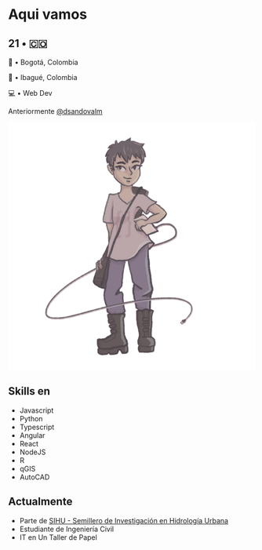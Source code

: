 # Aqui vamos

## 21 • 🇨🇴 

📌 • Bogotá, Colombia

📌 • Ibagué, Colombia

💻 • Web Dev

Anteriormente [@dsandovalm](https://github.com/dsandovalm/dsandovalm) 

![Soy yo!](https://github.com/dsandovalm/dsandovalm/blob/main/avatar_git.png)

## Skills en

- Javascript
- Python
- Typescript
- Angular
- React
- NodeJS
- R
- qGIS
- AutoCAD

## Actualmente

- Parte de [SIHU - Semillero de Investigación en Hidrología Urbana](http://gireh.unal.edu.co/sihu) 
- Estudiante de Ingeniería Civil
- IT en Un Taller de Papel

<!--
**teilhux/teilhux** is a ✨ _special_ ✨ repository because its `README.md` (this file) appears on your GitHub profile.

Here are some ideas to get you started:

- 🔭 I’m currently working on ...
- 🌱 I’m currently learning ...
- 👯 I’m looking to collaborate on ...
- 🤔 I’m looking for help with ...
- 💬 Ask me about ...
- 📫 How to reach me: ...
- 😄 Pronouns: ...
- ⚡ Fun fact: ...
-->
